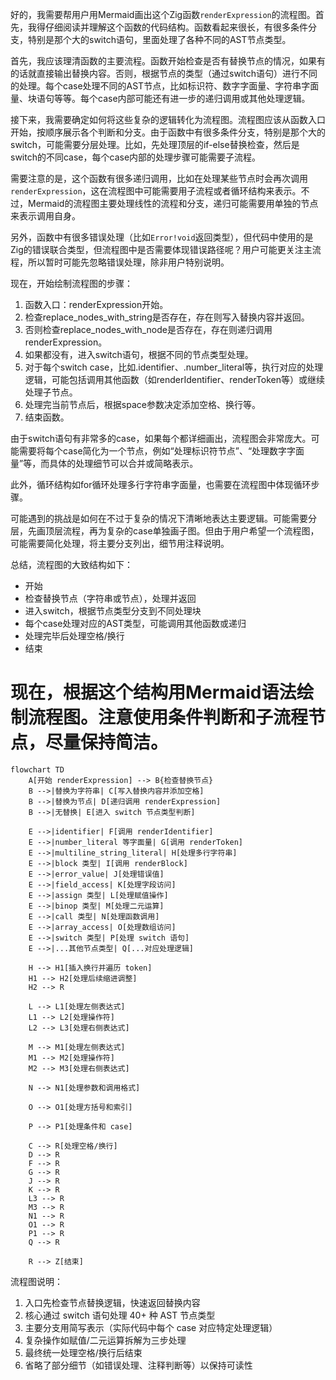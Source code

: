 好的，我需要帮用户用Mermaid画出这个Zig函数`renderExpression`的流程图。首先，我得仔细阅读并理解这个函数的代码结构。函数看起来很长，有很多条件分支，特别是那个大的switch语句，里面处理了各种不同的AST节点类型。

首先，我应该理清函数的主要流程。函数开始检查是否有替换节点的情况，如果有的话就直接输出替换内容。否则，根据节点的类型（通过switch语句）进行不同的处理。每个case处理不同的AST节点，比如标识符、数字字面量、字符串字面量、块语句等等。每个case内部可能还有进一步的递归调用或其他处理逻辑。

接下来，我需要确定如何将这些复杂的逻辑转化为流程图。流程图应该从函数入口开始，按顺序展示各个判断和分支。由于函数中有很多条件分支，特别是那个大的switch，可能需要分层处理。比如，先处理顶层的if-else替换检查，然后是switch的不同case，每个case内部的处理步骤可能需要子流程。

需要注意的是，这个函数有很多递归调用，比如在处理某些节点时会再次调用`renderExpression`，这在流程图中可能需要用子流程或者循环结构来表示。不过，Mermaid的流程图主要处理线性的流程和分支，递归可能需要用单独的节点来表示调用自身。

另外，函数中有很多错误处理（比如`Error!void`返回类型），但代码中使用的是Zig的错误联合类型，但流程图中是否需要体现错误路径呢？用户可能更关注主流程，所以暂时可能先忽略错误处理，除非用户特别说明。

现在，开始绘制流程图的步骤：

1. 函数入口：renderExpression开始。
2. 检查replace_nodes_with_string是否存在，存在则写入替换内容并返回。
3. 否则检查replace_nodes_with_node是否存在，存在则递归调用renderExpression。
4. 如果都没有，进入switch语句，根据不同的节点类型处理。
5. 对于每个switch case，比如.identifier、.number_literal等，执行对应的处理逻辑，可能包括调用其他函数（如renderIdentifier、renderToken等）或继续处理子节点。
6. 处理完当前节点后，根据space参数决定添加空格、换行等。
7. 结束函数。

由于switch语句有非常多的case，如果每个都详细画出，流程图会非常庞大。可能需要将每个case简化为一个节点，例如“处理标识符节点”、“处理数字字面量”等，而具体的处理细节可以合并或简略表示。

此外，循环结构如for循环处理多行字符串字面量，也需要在流程图中体现循环步骤。

可能遇到的挑战是如何在不过于复杂的情况下清晰地表达主要逻辑。可能需要分层，先画顶层流程，再为复杂的case单独画子图。但由于用户希望一个流程图，可能需要简化处理，将主要分支列出，细节用注释说明。

总结，流程图的大致结构如下：

- 开始
- 检查替换节点（字符串或节点），处理并返回
- 进入switch，根据节点类型分支到不同处理块
- 每个case处理对应的AST类型，可能调用其他函数或递归
- 处理完毕后处理空格/换行
- 结束

现在，根据这个结构用Mermaid语法绘制流程图。注意使用条件判断和子流程节点，尽量保持简洁。
================================================
```mermaid
flowchart TD
    A[开始 renderExpression] --> B{检查替换节点}
    B -->|替换为字符串| C[写入替换内容并添加空格]
    B -->|替换为节点| D[递归调用 renderExpression]
    B -->|无替换| E[进入 switch 节点类型判断]

    E -->|identifier| F[调用 renderIdentifier]
    E -->|number_literal 等字面量| G[调用 renderToken]
    E -->|multiline_string_literal| H[处理多行字符串]
    E -->|block 类型| I[调用 renderBlock]
    E -->|error_value| J[处理错误值]
    E -->|field_access| K[处理字段访问]
    E -->|assign 类型| L[处理赋值操作]
    E -->|binop 类型| M[处理二元运算]
    E -->|call 类型| N[处理函数调用]
    E -->|array_access| O[处理数组访问]
    E -->|switch 类型| P[处理 switch 语句]
    E -->|...其他节点类型| Q[...对应处理逻辑]

    H --> H1[插入换行并遍历 token]
    H1 --> H2[处理后续缩进调整]
    H2 --> R

    L --> L1[处理左侧表达式]
    L1 --> L2[处理操作符]
    L2 --> L3[处理右侧表达式]

    M --> M1[处理左侧表达式]
    M1 --> M2[处理操作符]
    M2 --> M3[处理右侧表达式]

    N --> N1[处理参数和调用格式]

    O --> O1[处理方括号和索引]

    P --> P1[处理条件和 case]

    C --> R[处理空格/换行]
    D --> R
    F --> R
    G --> R
    J --> R
    K --> R
    L3 --> R
    M3 --> R
    N1 --> R
    O1 --> R
    P1 --> R
    Q --> R

    R --> Z[结束]
``` 

流程图说明：
1. 入口先检查节点替换逻辑，快速返回替换内容
2. 核心通过 switch 语句处理 40+ 种 AST 节点类型
3. 主要分支用简写表示（实际代码中每个 case 对应特定处理逻辑）
4. 复杂操作如赋值/二元运算拆解为三步处理
5. 最终统一处理空格/换行后结束
6. 省略了部分细节（如错误处理、注释判断等）以保持可读性